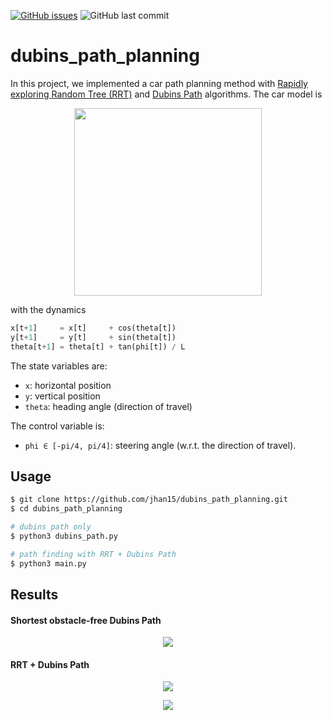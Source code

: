 
[![GitHub issues](https://img.shields.io/github/issues/jhan15/dubins_path_planning)](https://github.com/jhan15/dubins_path_planning/issues)
![GitHub last commit](https://img.shields.io/github/last-commit/jhan15/dubins_path_planning?color=ff69b4)

# dubins_path_planning

In this project, we implemented a car path planning method with [Rapidly exploring Random Tree (RRT)](https://en.wikipedia.org/wiki/Rapidly-exploring_random_tree) and [Dubins Path](https://en.wikipedia.org/wiki/Dubins_path) algorithms. The car model is

<p align="center">
  <img src="https://github.com/jhan15/dubins_path_planning/blob/master/images/car_model.png?raw=true" width="300">
</p>

with the dynamics

```python
x[t+1]     = x[t]     + cos(theta[t])
y[t+1]     = y[t]     + sin(theta[t])
theta[t+1] = theta[t] + tan(phi[t]) / L
```

The state variables are:
 - `x`: horizontal position
 - `y`: vertical position
 - `theta`: heading angle (direction of travel)

The control variable is:
 - `phi ∈ [-pi/4, pi/4]`: steering angle (w.r.t. the direction of travel).

## Usage

```bash
$ git clone https://github.com/jhan15/dubins_path_planning.git
$ cd dubins_path_planning

# dubins path only
$ python3 dubins_path.py

# path finding with RRT + Dubins Path
$ python3 main.py
```

## Results

#### Shortest obstacle-free Dubins Path

<p align="center">
  <img src="https://user-images.githubusercontent.com/62132206/130232277-5a4aeed9-d459-45bf-9d42-44f83b29beae.gif?raw=true">
</p>

#### RRT + Dubins Path

<p align="center">
  <img src="https://user-images.githubusercontent.com/62132206/130232281-ef374c2a-ce35-4eb3-998e-85b187b85e86.gif?raw=true">
</p>

<p align="center">
  <img src="https://user-images.githubusercontent.com/62132206/130233967-58b18097-a9a7-4d06-8713-1d7aa615014e.gif?raw=true">
</p>
